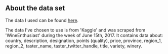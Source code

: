 ## About the data set

The data I used can be found [here](https://www.kaggle.com/datasets/zynicide/wine-reviews?resource=download).

The data I've chosen to use is from 'Kaggle' and was scraped from 'WineEnthusiast'
during the week of June 15th, 2017. It contains data about: country, description, 
designation, points (quality), price, province, region_1, region_2, taster_name, 
taster_twitter_handle, title, variety, winery.
